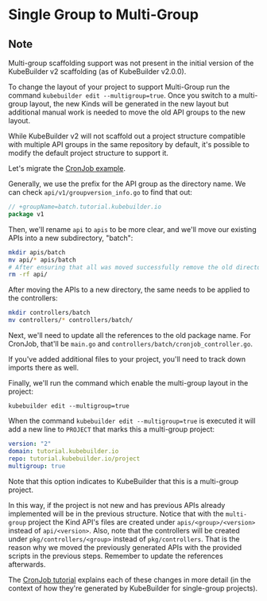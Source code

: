 # Single Group to Multi-Group

<aside class="note warning">

<h1>Note</h1>

Multi-group scaffolding support was not present in the initial version of
the KubeBuilder v2 scaffolding (as of KubeBuilder v2.0.0).

To change the layout of your project to support Multi-Group run the command
`kubebuilder edit --multigroup=true`. Once you switch to a multi-group layout, the new Kinds
will be generated in the new layout but additional manual work is needed 
to move the old API groups to the new layout.

</aside>

While KubeBuilder v2 will not scaffold out a project structure compatible
with multiple API groups in the same repository by default, it's possible
to modify the default project structure to support it.

Let's migrate the [CronJob example][cronjob-tutorial].

Generally, we use the prefix for the API group as the directory name. We
can check `api/v1/groupversion_info.go` to find that out:

```go
// +groupName=batch.tutorial.kubebuilder.io
package v1
```

Then, we'll rename `api` to `apis` to be more clear, and we'll move our
existing APIs into a new subdirectory, "batch":

```bash
mkdir apis/batch
mv api/* apis/batch
# After ensuring that all was moved successfully remove the old directory `api/`
rm -rf api/ 
```


After moving the APIs to a new directory, the same needs to be applied to the controllers:

```bash
mkdir controllers/batch
mv controllers/* controllers/batch/
```

Next, we'll need to update all the references to the old package name. 
For CronJob, that'll be `main.go` and `controllers/batch/cronjob_controller.go`. 

If you've added additional files to your project, you'll need to track down
imports there as well.

Finally, we'll run the command which enable the multi-group layout in the project:

```
kubebuilder edit --multigroup=true
```

When the command `kubebuilder edit --multigroup=true` is executed it will add a new line 
to `PROJECT` that marks this a multi-group project:
                                                      
```yaml
version: "2"
domain: tutorial.kubebuilder.io
repo: tutorial.kubebuilder.io/project
multigroup: true
```

Note that this option indicates to KubeBuilder that this is a multi-group project. 

In this way, if the project is not new and has previous APIs already implemented will be in the previous structure. 
Notice that with the `multi-group` project the Kind API's files are
created under `apis/<group>/<version>` instead of `api/<version>`. 
Also, note that the controllers will be created under `pkg/controllers/<group>` instead of `pkg/controllers`. 
That is the reason why we moved the previously generated APIs with the provided scripts in the previous steps. 
Remember to update the references afterwards.

The [CronJob tutorial][cronjob-tutorial] explains each of these changes in
more detail (in the context of how they're generated by KubeBuilder for
single-group projects).

[multi-group-issue]: https://github.com/kubernetes-sigs/kubebuilder/issues/923 "KubeBuilder Issue #923"
[cronjob-tutorial]: /cronjob-tutorial/cronjob-tutorial.md "Tutorial: Building CronJob"
